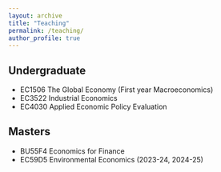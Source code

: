 ```yaml
---
layout: archive
title: "Teaching"
permalink: /teaching/
author_profile: true
---
```

## Undergraduate

- EC1506 The Global Economy (First year Macroeconomics)
- EC3522 Industrial Economics
- EC4030 Applied Economic Policy Evaluation 

## Masters
- BU55F4 Economics for Finance
- EC59D5 Environmental Economics (2023-24, 2024-25)








